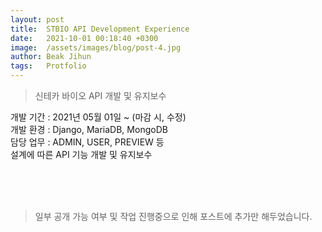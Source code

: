 ```yaml
---
layout: post
title:  STBIO API Development Experience
date:   2021-10-01 00:18:40 +0300
image:  /assets/images/blog/post-4.jpg
author: Beak Jihun
tags:   Protfolio
---
```


> 신테카 바이오 API 개발 및 유지보수

개발 기간 : 2021년 05월 01일 ~ (마감 시, 수정)  
개발 환경 : Django, MariaDB, MongoDB <br/>
담당 업무 : ADMIN, USER, PREVIEW 등 <br/>
설계에 따른 API 기능 개발 및 유지보수  
<!-- 참조 링크 : <http://cihe.skku.edu/> -->
<br/>  
<br/>  
<br/>

> 일부 공개 가능 여부 및 작업 진행중으로 인해 포스트에 추가만 해두었습니다.

<!-- ![](/assets/images/blog/post-2_1.jpg) 해당 개발 사실 관계에 대한 법적 경력 증명서를 보유하고 있습니다.-->
